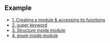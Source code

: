 ## Example
- [1. Creating a module & accessing its functions](Creating_module.md)
- [2. super keyword](super_keyword.md)
- [3. Structure inside module](struct_in_module)
- [4. enum inside module](enum_inside_module)
